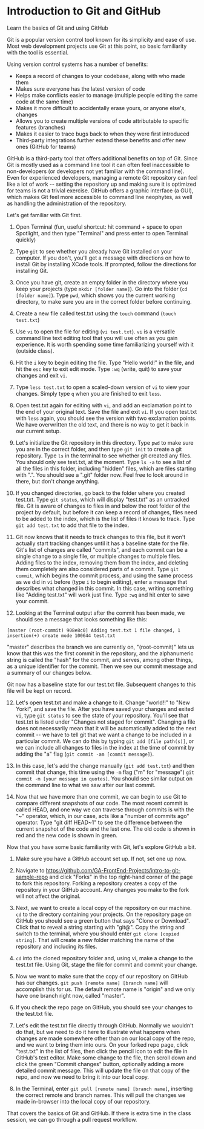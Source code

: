 # Introduction to Git and GitHub
Learn the basics of Git and using GitHub

Git is a popular version control tool known for its simplicity and ease of use. Most web development projects use Git at this point, so basic familiarity with the tool is essential.

Using version control systems has a number of benefits:

* Keeps a record of changes to your codebase, along with who made them
* Makes sure everyone has the latest version of code
* Helps make conflicts easier to manage (multiple people editing the same code at the same time)
* Makes it more difficult to accidentally erase yours, or anyone else's, changes
* Allows you to create multiple versions of code attributable to specific features (branches)
* Makes it easier to trace bugs back to when they were first introduced
* Third-party integrations further extend these benefits and offer new ones (GitHub for teams)

GitHub is a third-party tool that offers additional benefits on top of Git. Since Git is mostly used as a command line tool it can often feel inaccessible to non-developers (or developers not yet familiar with the command line). Even for experienced developers, managing a remote Git repository can feel like a lot of work -- setting the repository up and making sure it is optimized for teams is not a trivial exercise. GitHub offers a graphic interface (a GUI), which makes Git feel more accessible to command line neophytes, as well as handling the administration of the repository.

Let's get familiar with Git first.

1) Open Terminal (fun, useful shortcut: hit command + space to open Spotlight, and then type "Terminal" and press enter to open Terminal quickly)

2) Type `git` to see whether you already have Git installed on your computer. If you don't, you'll get a message with directions on how to install Git by installing XCode tools. If prompted, follow the directions for installing Git.

3) Once you have git, create an empty folder in the directory where you keep your projects (type `mkdir [folder name]`). Go into the folder (`cd [folder name]`). Type `pwd`, which shows you the current working directory, to make sure you are in the correct folder before continuing.

4) Create a new file called test.txt using the `touch` command (`touch test.txt`)

5) Use `vi` to open the file for editing (`vi test.txt`). `vi` is a versatile command line text editing tool that you will use often as you gain experience. It is worth spending some time familiarizing yourself with it (outside class).

6) Hit the `i` key to begin editing the file. Type "Hello world!" in the file, and hit the `esc` key to exit edit mode. Type `:wq` (write, quit) to save your changes and exit `vi`.

7) Type `less test.txt` to open a scaled-down version of `vi` to view your changes. Simply type `q` when you are finished to exit `less`.

8) Open test.txt again for editing with `vi`, and add an exclamation point to the end of your original text. Save the file and exit `vi`. If you open test.txt with `less` again, you should see the version with two exclamation points. We have overwritten the old text, and there is no way to get it back in our current setup.

9) Let's initialize the Git repository in this directory. Type `pwd` to make sure you are in the correct folder, and then type `git init` to create a git repository. Type `ls` in the terminal to see whether git created any files. You should only see test.txt, at the moment. Type `ls -a` to see a list of all the files in this folder, including "hidden" files, which are files starting with ".". You should see a ".git" folder now. Feel free to look around in there, but don't change anything.

9) If you changed directories, go back to the folder where you created test.txt. Type `git status`, which will display "test.txt" as an untracked file. Git is aware of changes to files in and below the root folder of the project by default, but before it can keep a record of changes, files need to be added to the index, which is the list of files it knows to track. Type `git add test.txt` to add that file to the index.

10) Git now knows that it needs to track changes to this file, but it won't actually start tracking changes until it has a baseline state for the file. Git's list of changes are called "commits", and each commit can be a single change to a single file, or multiple changes to multiple files. Adding files to the index, removing them from the index, and deleting them completely are also considered parts of a commit. Type `git commit`, which begins the commit process, and using the same process as we did in `vi` before (type `i` to begin editing), enter a message that describes what changed in this commit. In this case, writing something like "Adding test.txt" will work just fine. Type `:wq` and hit enter to save your commit.

11) Looking at the Terminal output after the commit has been made, we should see a message that looks something like this:

`[master (root-commit) 908e8c0] Adding test.txt
 1 file changed, 1 insertion(+)
 create mode 100644 test.txt`

"master" describes the branch we are currently on, "(root-commit)" lets us know that this was the first commit in the repository, and the alphanumeric string is called the "hash" for the commit, and serves, among other things, as a unique identifier for the commit. Then we see our commit message and a summary of our changes below.

Git now has a baseline state for our test.txt file. Subsequent changes to this file will be kept on record.

12) Let's open test.txt and make a change to it. Change "world!!" to "New York!", and save the file. After you have saved your changes and exited `vi`, type `git status` to see the state of your repository. You'll see that test.txt is listed under "Changes not staged for commit". Changing a file does not necessarily mean that it will be automatically added to the next commit -- we have to tell git that we want a change to be included in a particular commit. We can do this by typing `git add [file path(s)]`, or we can include all changes to files in the index at the time of commit by adding the "a" flag (`git commit -am [commit message]`).

13) In this case, let's add the change manually (`git add test.txt`) and then commit that change, this time using the `-m` flag ("m" for "message") `git commit -m [your message in quotes]`. You should see similar output on the command line to what we saw after our last commit.

14) Now that we have more than one commit, we can begin to use Git to compare different snapshots of our code. The most recent commit is called HEAD, and one way we can traverse through commits is with the "~" operator, which, in our case, acts like a "number of commits ago" operator. Type "git diff HEAD~1" to see the difference between the current snapshot of the code and the last one. The old code is shown in red and the new code is shown in green.


Now that you have some basic familiarity with Git, let's explore GitHub a bit.

1) Make sure you have a GitHub account set up. If not, set one up now.

2) Navigate to https://github.com/GA-FrontEnd-Projects/intro-to-git-sample-repo and click "Forks" in the top right-hand corner of the page to fork this repository. Forking a repository creates a copy of the repository in your GitHub account. Any changes you make to the fork will not affect the original.

3) Next, we want to create a local copy of the repository on our machine. `cd` to the directory containing your projects. On the repository page on GitHub you should see a green button that says "Clone or Download". Click that to reveal a string starting with "git@". Copy the string and switch to the terminal, where you should enter `git clone [copied string]`. That will create a new folder matching the name of the repository and including its files.

4) `cd` into the cloned repository folder and, using vi, make a change to the test.txt file. Using Git, stage the file for commit and commit your change.

5) Now we want to make sure that the copy of our repository on GitHub has our changes. `git push [remote name] [branch name]` will accomplish this for us. The default remote name is "origin" and we only have one branch right now, called "master".

6) If you check the repo page on GitHub, you should see your changes to the test.txt file.

7) Let's edit the test.txt file directly through GitHub. Normally we wouldn't do that, but we need to do it here to illustrate what happens when changes are made somewhere other than on our local copy of the repo, and we want to bring them into ours. On your forked repo page, click "test.txt" in the list of files, then click the pencil icon to edit the file in GitHub's text editor. Make some change to the file, then scroll down and click the green "Commit changes" button, optionally adding a more detailed commit message. This will update the file on that copy of the repo, and now we need to bring it into our local copy.

8) In the Terminal, enter `git pull [remote name] [branch name]`, inserting the correct remote and branch names. This will pull the changes we made in-browser into the local copy of our repository.


That covers the basics of Git and GitHub. If there is extra time in the class session, we can go through a pull request workflow.